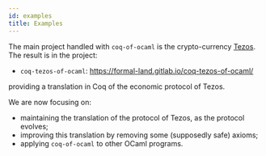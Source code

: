 ```yaml
---
id: examples
title: Examples
---
```


The main project handled with `coq-of-ocaml` is the crypto-currency [Tezos](https://tezos.com/). The result is in the project:
* `coq-tezos-of-ocaml`: https://formal-land.gitlab.io/coq-tezos-of-ocaml/

providing a translation in Coq of the economic protocol of Tezos.

We are now focusing on:
* maintaining the translation of the protocol of Tezos, as the protocol evolves;
* improving this translation by removing some (supposedly safe) axioms;
* applying `coq-of-ocaml` to other OCaml programs.
